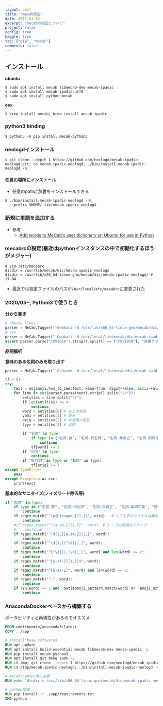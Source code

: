 ```yaml
---
layout: post
title: "mecab設定"
date: 2017-04-02
excerpt: "mecabの設定について"
project: false
config: true
kaggle: true
tag: ["nlp", "mecab"]
comments: false
---
```


## インストール

**ubuntu**  
```console
$ sudo apt install mecab libmecab-dev mecab-ipadic
$ sudo apt install mecab-ipadic-utf8
$ sudo apt install python-mecab
```

**osx**  
```console
$ brew install mecab; brew install mecab-ipadic
```

### python3 binding
```console
$ python3 -m pip install mecab-python3
```

### neologdインストール
```console
$ git clone --depth 1 https://github.com/neologd/mecab-ipadic-neologd.git; cd mecab-ipadic-neologd; ./bin/install-mecab-ipadic-neologd -n
```

#### 任意の場所にインストール
 - 任意のpathに辞書をインストールできる

```console
$ ./bin/install-mecab-ipadic-neologd -n\
  --prefix $HOME/.lib/mecab-ipadic-neologd
```

### 新規に単語を追加する
 - 参考
   - [Add words to MeCab's user dictionary on Ubuntu for use in Python](https://linuxtut.com/en/d743a9d757dd3097a6f6/)

### mecabrcの設定(最近はpythonインスタンスの中で初期化するほうがメジャー)

```
# vim /etc/mecabrc
dicdir = /usr/lib/mecab/dic/mecab-ipadic-neologd
dicdir = /usr/lib/x86_64-linux-gnu/mecab/dic/mecab-ipadic-neologd/ # 17.04
```
 - 最近では設定ファイルのパスが`/usr/local/etc/mecabrc`に変更された

### 2020/05~, Python3で使うとき

**分かち書き**  

```python
# ubuntu linux
parser = MeCab.Tagger("-Owakati -d /usr/lib/x86_64-linux-gnu/mecab/dic/mecab-ipadic-neologd/") # /etc/mecabrcに設定されているに関わらず、明示的にpython3の内部で辞書ファイルのpath指定をする必要がある
# osx
parser = MeCab.Tagger("-Owakati -d /usr/local/lib/mecab/dic/mecab-ipadic-neologd/") 
assert parser.parse("COVID19").strip().split() == ["COVID19"], "辞書ファイルが古いです" # 辞書が反映されていないと落ちるはず
```

**品詞解析**  

**意味のある名詞のみを取り出す**  

```python
parser = MeCab.Tagger("-Ochasen -d /usr/local/lib/mecab/dic/mecab-ipadic-neologd/")

tf = {}
try:
    text = mojimoji.han_to_zen(text, kana=True, digit=False, ascii=False)
    for line in set(parser.parse(text).strip().split("\n")):
        entities = line.split("\t")
        if len(entities) <= 4:
            continue
        word = entities[0] # もとの単語
        yomi = entities[1] # 読み
        orig = entities[2] # 未活用の原型
        type = entities[3] # 品詞

        if "名詞" in type:
            if type in {"名詞-数", "名詞-代名詞", "名詞-非自立", "名詞-副詞可能", "接頭詞-名詞接続"}:
                continue
            tf[word] += 1
        if "記号" in type:
            continue
        if "形容詞" in type or "動詞" in type:
            tf[orig] += 1
except TypeError:
    pass
except Exception as exc:
    print(exc)
```

**基本的なサニタイズ(ノイズワード除去等)**  

```python
if "名詞" in type:
    if type in {"名詞-数", "名詞-代名詞", "名詞-非自立", "名詞-副詞可能", "接頭詞-名詞接続"}:
        continue
    if regex.match("^\p{Hiragana}{1,}$", orig):  # 1,2文字のひらがなは集計しない
        continue
    #if regex.match("^[a-zA-Z]{1,5}", word): # 1 ~ 5の英語はスキップ
    #    continue
    if regex.match("^\d{1,}[a-zA-Z]{1,}", word):
        continue
    if regex.match("^\d{1,}[^\d]{1,}", word):
        continue
    if regex.match("^[^\d]{1,}\d{1,}", word) and len(word) <= 2:
        continue
    if regex.match("^[a-zA-Z]{1,5}$", word):
        continue
    if regex.match("^[a-zA-Z]", word) and len(word) <= 2:
        continue
    if regex.match("^-", word):
        continue 
    if len(word) <= 1 and  not(eomoji_pattern.match(word) or  emoji_extra.match(word)):  # 1文字の表現はほとんどノイズなので集計しない
        continue
```

### AnacondaDockerベースから構築する
ポータビリティと再現性があるのでオススメ

```Dockerfile
FROM continuumio/anaconda3:latest
COPY . /app

# install base softwares
RUN apt update
RUN apt install build-essential mecab libmecab-dev mecab-ipadic -y
RUN pip install mecab-python3
RUN apt install git make sudo -y
RUN cd tmp; git clone --depth 1 https://github.com/neologd/mecab-ipadic-neologd.git; 
RUN cd /tmp/mecab-ipadic-neologd; ./bin/install-mecab-ipadic-neologd -n -y

# mecabrcはMeCabに必要
RUN echo "dicdir = /usr/lib/x86_64-linux-gnu/mecab/dic/mecab-ipadic-neologd" > /usr/local/etc/mecabrc

# python関連
RUN pip install -r ./app/requirements.txt
CMD python
```
